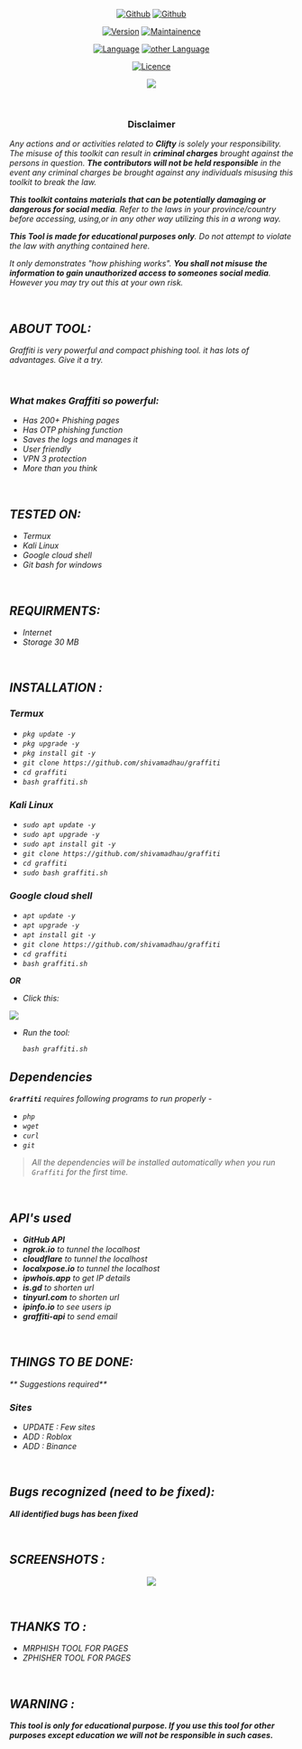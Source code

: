 <p align="center">
<a href="https://github.com/shivamadhau"><img title="Github" src="https://img.shields.io/badge/shivamadhau-grey?style=for-the-badge&logo=github"></a>
<a href="https://github.com/shivamadhau/graffiti"><img title="Github" src="https://img.shields.io/badge/Graffiti-blue?style=for-the-badge"></a>
</p>

<p align="center">
<a href="https://github.com/shivamadhau/graffiti"><img title="Version" src="https://img.shields.io/badge/Version-1.0-green.svg"></a>
<a href="https://github.com/shivamadhau/graffiti"><img title="Maintainence" src="https://img.shields.io/badge/Maintained%3F-yes-green.svg"></a>
</p>


                                                                                          
<p align="center">
<a href="https://github.com/shivamadhau"><img title="Language" src="https://img.shields.io/badge/Made%20with-Bash-1f425f.svg?v=103"></a>
<a href="https://github.com/shivamadhau"><img title="other Language" src="https://img.shields.io/badge/Other%20Languages-Html, PHP, Javascript, CSS, etc-1f425f.svg?v=103"></a>
</p>

<p align="center">
<a href="https://github.com/shivamadhau/graffiti/blob/main/LICENSE"><img title="Licence" src="https://img.shields.io/badge/License-MIT License-blue.svg"></a>
</p>


<p align="center">
<img src="https://github.com/Boy-Tolkit/compile/assets/153262320/1401aa08-ef01-4488-9308-c6a5faf5877d">
</p>

<br>

<h3><p align="center">Disclaimer</p></h3>

<i>Any actions and or activities related to <b>Clifty</b> is solely your responsibility. The misuse of this toolkit can result in <b>criminal charges</b> brought against the persons in question. <b>The contributors will not be held responsible</b> in the event any criminal charges be brought against any individuals misusing this toolkit to break the law.

<b>This toolkit contains materials that can be potentially damaging or dangerous for social media</b>. Refer to the laws in your province/country before accessing, using,or in any other way utilizing this in a wrong way.

<b>This Tool is made for educational purposes only</b>. Do not attempt to violate the law with anything contained here.

It only demonstrates "how phishing works". <b>You shall not misuse the information to gain unauthorized access to someones social media</b>. However you may try out this at your own risk.

<br>

## ABOUT TOOL:
Graffiti is very powerful and compact phishing tool. it has lots of advantages. Give it a try.
  
<br>
                                         
### What makes Graffiti so powerful:
* Has 200+ Phishing pages
* Has OTP phishing function
* Saves the logs and manages it
* User friendly
* VPN 3 protection
* More than you think

<br>

## TESTED ON:
* Termux
* Kali Linux
* Google cloud shell
* Git bash for windows

<br>

## REQUIRMENTS:
* Internet
* Storage 30 MB

<br>

## INSTALLATION :

### Termux
* `pkg update -y`
* `pkg upgrade -y`
* `pkg install git -y`
* `git clone https://github.com/shivamadhau/graffiti`
* `cd graffiti`
* `bash graffiti.sh`

### Kali Linux
* `sudo apt update -y`
* `sudo apt upgrade -y`
* `sudo apt install git -y`
* `git clone https://github.com/shivamadhau/graffiti`
* `cd graffiti`
* `sudo bash graffiti.sh`

### Google cloud shell
* `apt update -y`
* `apt upgrade -y`
* `apt install git -y`
* `git clone https://github.com/shivamadhau/graffiti`
* `cd graffiti`
* `bash graffiti.sh`

**OR**

- Click this:
<p align="left">
  <a href="https://shell.cloud.google.com/cloudshell/open?cloudshell_git_repo=https://github.com/shivamadhau/graffiti.git&tutorial=README.md" target="_blank"><img src="https://gstatic.com/cloudssh/images/open-btn.svg"></a>
  </p>

- Run the tool:
  ```
  bash graffiti.sh
  ```


## Dependencies
**`Graffiti`** requires following programs to run properly -
- `php`
- `wget`
- `curl`
- `git`
>  All the dependencies will be installed automatically when you run `Graffiti` for the first time.

<br>

## API's used
- **GitHub API**
- **ngrok.io** to tunnel the localhost
- **cloudflare** to tunnel the localhost
- **localxpose.io** to tunnel the localhost
- **ipwhois.app** to get IP details
- **is.gd** to shorten url
- **tinyurl.com** to shorten url
- **ipinfo.io** to see users ip
- **graffiti-api** to send email

<br>

## THINGS TO BE DONE:
** Suggestions required**

### Sites 
- UPDATE : Few sites
- ADD : Roblox
- ADD : Binance


<br>

## Bugs recognized (need to be fixed):
**All identified bugs has been fixed**

<br>

## SCREENSHOTS :
<p align="center">
<img src="https://github.com/Boy-Tolkit/compile/assets/153262320/245e9840-9dde-46db-81e5-d23724158544">
</p>

<br>
  
## THANKS TO :
* MRPHISH TOOL FOR PAGES
* ZPHISHER TOOL FOR PAGES
<br>
  
## WARNING :
***This tool is only for educational purpose. If you use this tool for other purposes except education we will not be responsible in such cases.***
